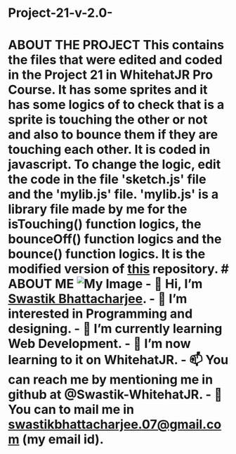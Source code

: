# Project-21-v-2.0-
# ABOUT THE PROJECT This contains the files that were edited and coded in the Project 21 in WhitehatJR Pro Course. It has some sprites and it has some logics of to check that is a sprite is touching the other or not and also to bounce them if they are touching each other. It is coded in javascript. To change the logic, edit the code in the file 'sketch.js' file and the 'mylib.js' file. 'mylib.js' is a library file made by me for the isTouching() function logics, the bounceOff() function logics and the bounce() function logics. It is the modified version of [this](https://github.com/Swastik-WhitehatJR/Project-21) repository.  # ABOUT ME  ![My Image](swastik.png)  - 👋 Hi, I’m [Swastik Bhattacharjee](https://github.com/Swastik-WhitehatJR). - 👀 I’m interested in Programming and designing. - 🌱 I’m currently learning Web Development. - 💞️ I’m now learning to it on WhitehatJR. - 📫 You can reach me by mentioning me in github at @Swastik-WhitehatJR. - 💌 You can to mail me in swastikbhattacharjee.07@gmail.com (my email id).
